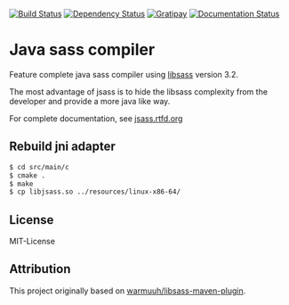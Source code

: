 [![Build Status](https://img.shields.io/travis/bit3/jsass/master.svg?style=flat-square)](https://travis-ci.org/bit3/jsass)
[![Dependency Status](https://www.versioneye.com/user/projects/55171ff6747ccb3c8e000004/badge.svg?style=flat-square)](https://www.versioneye.com/user/projects/55171ff6747ccb3c8e000004)
[![Gratipay](https://img.shields.io/gratipay/bit3.svg?style=flat-square)](https://gratipay.com/bit3/)
[![Documentation Status](https://readthedocs.org/projects/jsass/badge/?version=latest)](https://readthedocs.org/projects/jsass/?badge=latest)

Java sass compiler
==================

Feature complete java sass compiler using [libsass][libsass] version 3.2.

The most advantage of jsass is to hide the libsass complexity from the developer and provide a more java like way.

For complete documentation, see [jsass.rtfd.org](http://jsass.rtfd.org/)

Rebuild jni adapter
-------------------

```bash
$ cd src/main/c
$ cmake .
$ make
$ cp libjsass.so ../resources/linux-x86-64/
```

License
-------

MIT-License

Attribution
-----------

This project originally based on [warmuuh/libsass-maven-plugin][warmuuh-libsass-maven-plugin].

[warmuuh-libsass-maven-plugin]: https://github.com/warmuuh/libsass-maven-plugin
[libsass]: https://github.com/sass/libsass
